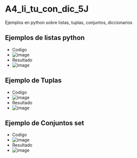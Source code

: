 # A4_li_tu_con_dic_5J
Ejemplos en python sobre listas, tuplas, conjuntos, diccionarios
## Ejemplos de listas python
- Codigo
- ![image](https://github.com/user-attachments/assets/16f943fb-a662-49df-8f91-d021bd0c311c)
- Resultado
- ![image](https://github.com/user-attachments/assets/3d7e2994-76eb-41bd-9586-6a32fd280757)

## Ejemplo de Tuplas
- Codigo
- ![image](https://github.com/user-attachments/assets/d7958e6f-aaa5-403b-9634-75d99e8e7a8a)
- Resultado
- ![image](https://github.com/user-attachments/assets/f007ee79-5a22-419e-8fa9-9aaacf8550f4)


## Ejemplo de Conjuntos set
- Codigo
- ![image](https://github.com/user-attachments/assets/fdb927ea-4301-4ae2-9b19-6df3b2579156)
- Resultado
- ![image](https://github.com/user-attachments/assets/d2ac03a2-ad6f-40bd-9afe-4e428f0933ec)
